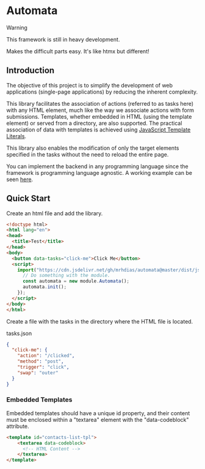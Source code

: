 # Automata
> [!WARNING]
> This framework is still in heavy development.

Makes the difficult parts easy. It's like htmx but different!

## Introduction
The objective of this project is to simplify the development of web applications (single-page applications) by reducing the inherent complexity.

This library facilitates the association of actions (referred to as tasks here) with any HTML element, much like the way we associate actions with form submissions. Templates, whether embedded in HTML (using the template element) or served from a directory, are also supported. The practical association of data with templates is achieved using [JavaScript Template Literals](https://developer.mozilla.org/en-US/docs/Web/JavaScript/Reference/Template_literals).

This library also enables the modification of only the target elements specified in the tasks without the need to reload the entire page.

You can implement the backend in any programming language since the framework is programming language agnostic. A working example can be seen [here](examples/click-to-edit).

## Quick Start
Create an html file and add the library.
```html
<!doctype html>
<html lang="en">
<head>
  <title>Test</title>
</head>
<body>
  <button data-tasks="click-me">Click Me</button>
  <script>
    import("https://cdn.jsdelivr.net/gh/mrhdias/automata@master/dist/js/automata.min.js").then((module) => {
      // Do something with the module.
      const automata = new module.Automata();
      automata.init();
    });
  </script>
</body>
</html>
```
Create a file with the tasks in the directory where the HTML file is located.

tasks.json
```json
{
  "click-me": {
    "action": "/clicked",
    "method": "post",
    "trigger": "click",
    "swap": "outer"
  }
}
```
### Embedded Templates
Embedded templates should have a unique id property, and their content must be enclosed within a "textarea" element with the "data-codeblock" attribute.
```html
<template id="contacts-list-tpl">
    <textarea data-codeblock>
      <!-- HTML Content -->  
    </textarea>
</template>
```

